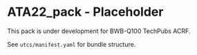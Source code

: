 # ATA22_pack - Placeholder

This pack is under development for BWB-Q100 TechPubs ACRF.

See `utcs/manifest.yaml` for bundle structure.
